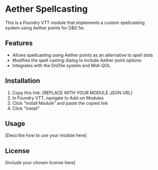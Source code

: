 # Aether Spellcasting

This is a Foundry VTT module that implements a custom spellcasting system using Aether points for D&D 5e.

## Features

- Allows spellcasting using Aether points as an alternative to spell slots
- Modifies the spell casting dialog to include Aether point options
- Integrates with the DnD5e system and Midi-QOL

## Installation

1. Copy this link: [REPLACE WITH YOUR MODULE JSON URL]
2. In Foundry VTT, navigate to Add-on Modules
3. Click "Install Module" and paste the copied link
4. Click "Install"

## Usage

[Describe how to use your module here]

## License

[Include your chosen license here]
